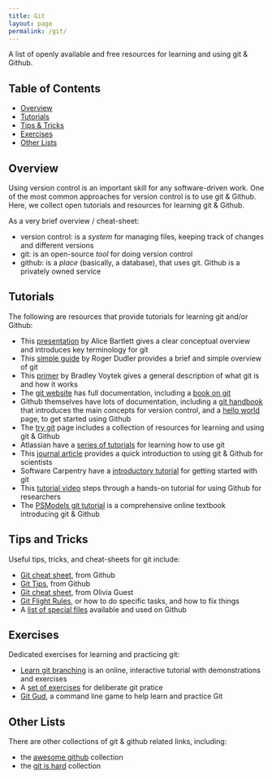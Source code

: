 ```yaml
---
title: Git
layout: page
permalink: /git/
---
```


A list of openly available and free resources for learning and using git & Github.

## Table of Contents

- [Overview](#overview)
- [Tutorials](#tutorials)
- [Tips & Tricks](#tips-and-tricks)
- [Exercises](#exercises)
- [Other Lists](#other-lists)

## Overview

Using version control is an important skill for any software-driven work. 
One of the most common approaches for version control is to use git & Github. 
Here, we collect open tutorials and resources for learning git & Github. 

As a very brief overview / cheat-sheet:
- version control: is a _system_ for managing files, keeping track of changes and different versions
- git: is an open-source _tool_ for doing version control
- github: is a _place_ (basically, a database), that uses git. Github is a privately owned service

## Tutorials

The following are resources that provide tutorials for learning git and/or Github:

- This [presentation](https://speakerdeck.com/alicebartlett/git-for-humans?slide=1) by Alice Bartlett gives a clear conceptual overview and introduces key terminology for git
- This [simple guide](https://rogerdudler.github.io/git-guide/) by Roger Dudler provides a brief and simple overview of git
- This [primer](https://voyteklab.com/git/git-primer/) by Bradley Voytek gives a general description of what git is and how it works
- The [git website](https://git-scm.com) has full documentation, including a [book on git](https://git-scm.com/book/)
- Github themselves have lots of documentation, including a [git handbook](https://guides.github.com/introduction/git-handbook/) that introduces the main concepts for version control, and a [hello world](https://guides.github.com/activities/hello-world/) page, to get started using Github
- The [try git](https://try.github.io) page includes a collection of resources for learning and using git & Github
- Atlassian have a [series of tutorials](https://www.atlassian.com/git/tutorials) for learning how to use git
- This [journal article](https://dx.doi.org/10.1371/journal.pcbi.1004668) provides a quick introduction to using git & Github for scientists
- Software Carpentry have a [introductory tutorial](http://swcarpentry.github.io/git-novice/) for getting started with git
- This [tutorial video](https://www.youtube.com/watch?v=6OkOmPqumWo) steps through a hands-on tutorial for using Github for researchers
- The [PSModels git tutorial](https://pslmodels.github.io/Git-Tutorial/) is a comprehensive online textbook introducing git & Github

## Tips and Tricks

Useful tips, tricks, and cheat-sheets for git include:

- [Git cheat sheet](https://education.github.com/git-cheat-sheet-education.pdf), from Github
- [Git Tips](https://github.com/git-tips/tips), from Github
- [Git cheat sheet](https://neuroplausible.com/github), from Olivia Guest
- [Git Flight Rules](https://github.com/k88hudson/git-flight-rules), or how to do specific tasks, and how to fix things
- A [list of special files](https://github.com/kmindi/special-files-in-repository-root) available and used on Github

## Exercises

Dedicated exercises for learning and practicing git:

- [Learn git branching](https://learngitbranching.js.org/) is an online, interactive tutorial with demonstrations and exercises
- A [set of exercises](https://github.com/eficode-academy/git-katas) for deliberate git pratice
- [Git Gud](https://github.com/benthayer/git-gud), a command line game to help learn and practice Git

## Other Lists

There are other collections of git & github related links, including:
- the [awesome github](https://github.com/phillipadsmith/awesome-github) collection
- the [git is hard](https://github.com/Nezteb/Git_Is_Hard) collection
